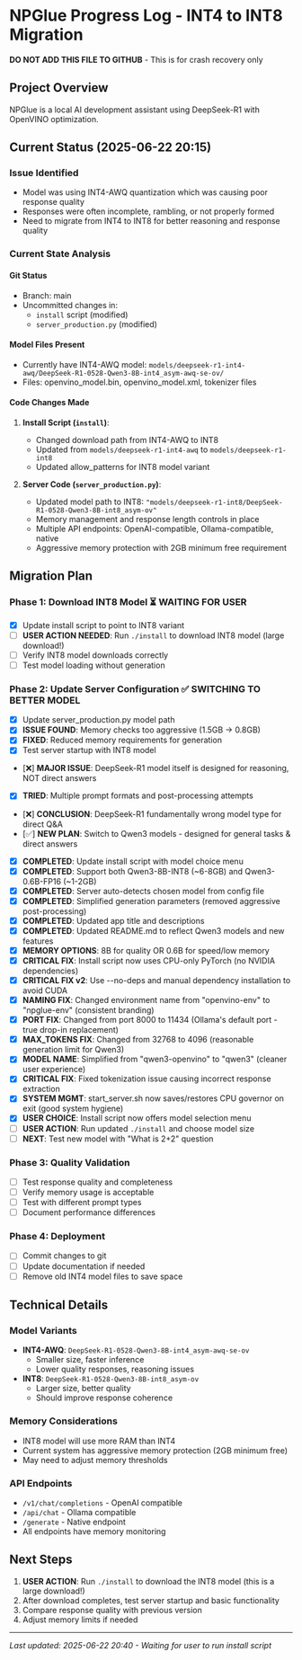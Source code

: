 # NPGlue Progress Log - INT4 to INT8 Migration

**DO NOT ADD THIS FILE TO GITHUB** - This is for crash recovery only

## Project Overview
NPGlue is a local AI development assistant using DeepSeek-R1 with OpenVINO optimization.

## Current Status (2025-06-22 20:15)

### Issue Identified
- Model was using INT4-AWQ quantization which was causing poor response quality
- Responses were often incomplete, rambling, or not properly formed
- Need to migrate from INT4 to INT8 for better reasoning and response quality

### Current State Analysis

#### Git Status
- Branch: main
- Uncommitted changes in:
  - `install` script (modified)
  - `server_production.py` (modified)

#### Model Files Present
- Currently have INT4-AWQ model: `models/deepseek-r1-int4-awq/DeepSeek-R1-0528-Qwen3-8B-int4_asym-awq-se-ov/`
- Files: openvino_model.bin, openvino_model.xml, tokenizer files

#### Code Changes Made
1. **Install Script (`install`)**: 
   - Changed download path from INT4-AWQ to INT8
   - Updated from `models/deepseek-r1-int4-awq` to `models/deepseek-r1-int8`
   - Updated allow_patterns for INT8 model variant

2. **Server Code (`server_production.py`)**:
   - Updated model path to INT8: `"models/deepseek-r1-int8/DeepSeek-R1-0528-Qwen3-8B-int8_asym-ov"`
   - Memory management and response length controls in place
   - Multiple API endpoints: OpenAI-compatible, Ollama-compatible, native
   - Aggressive memory protection with 2GB minimum free requirement

## Migration Plan

### Phase 1: Download INT8 Model ⏳ WAITING FOR USER
- [x] Update install script to point to INT8 variant
- [ ] **USER ACTION NEEDED**: Run `./install` to download INT8 model (large download!)
- [ ] Verify INT8 model downloads correctly
- [ ] Test model loading without generation

### Phase 2: Update Server Configuration ✅ SWITCHING TO BETTER MODEL
- [x] Update server_production.py model path
- [x] **ISSUE FOUND**: Memory checks too aggressive (1.5GB -> 0.8GB)
- [x] **FIXED**: Reduced memory requirements for generation
- [x] Test server startup with INT8 model
- [❌] **MAJOR ISSUE**: DeepSeek-R1 model itself is designed for reasoning, NOT direct answers
- [x] **TRIED**: Multiple prompt formats and post-processing attempts
- [❌] **CONCLUSION**: DeepSeek-R1 fundamentally wrong model type for direct Q&A
- [✅] **NEW PLAN**: Switch to Qwen3 models - designed for general tasks & direct answers
- [x] **COMPLETED**: Update install script with model choice menu
- [x] **COMPLETED**: Support both Qwen3-8B-INT8 (~6-8GB) and Qwen3-0.6B-FP16 (~1-2GB)
- [x] **COMPLETED**: Server auto-detects chosen model from config file
- [x] **COMPLETED**: Simplified generation parameters (removed aggressive post-processing)
- [x] **COMPLETED**: Updated app title and descriptions
- [x] **COMPLETED**: Updated README.md to reflect Qwen3 models and new features
- [x] **MEMORY OPTIONS**: 8B for quality OR 0.6B for speed/low memory
- [x] **CRITICAL FIX**: Install script now uses CPU-only PyTorch (no NVIDIA dependencies)
- [x] **CRITICAL FIX v2**: Use --no-deps and manual dependency installation to avoid CUDA
- [x] **NAMING FIX**: Changed environment name from "openvino-env" to "npglue-env" (consistent branding)
- [x] **PORT FIX**: Changed from port 8000 to 11434 (Ollama's default port - true drop-in replacement)
- [x] **MAX_TOKENS FIX**: Changed from 32768 to 4096 (reasonable generation limit for Qwen3)
- [x] **MODEL NAME**: Simplified from "qwen3-openvino" to "qwen3" (cleaner user experience)
- [x] **CRITICAL FIX**: Fixed tokenization issue causing incorrect response extraction
- [x] **SYSTEM MGMT**: start_server.sh now saves/restores CPU governor on exit (good system hygiene)
- [x] **USER CHOICE**: Install script now offers model selection menu
- [ ] **USER ACTION**: Run updated `./install` and choose model size
- [ ] **NEXT**: Test new model with "What is 2+2" question

### Phase 3: Quality Validation
- [ ] Test response quality and completeness
- [ ] Verify memory usage is acceptable
- [ ] Test with different prompt types
- [ ] Document performance differences

### Phase 4: Deployment
- [ ] Commit changes to git
- [ ] Update documentation if needed
- [ ] Remove old INT4 model files to save space

## Technical Details

### Model Variants
- **INT4-AWQ**: `DeepSeek-R1-0528-Qwen3-8B-int4_asym-awq-se-ov`
  - Smaller size, faster inference
  - Lower quality responses, reasoning issues
- **INT8**: `DeepSeek-R1-0528-Qwen3-8B-int8_asym-ov` 
  - Larger size, better quality
  - Should improve response coherence

### Memory Considerations
- INT8 model will use more RAM than INT4
- Current system has aggressive memory protection (2GB minimum free)
- May need to adjust memory thresholds

### API Endpoints
- `/v1/chat/completions` - OpenAI compatible
- `/api/chat` - Ollama compatible  
- `/generate` - Native endpoint
- All endpoints have memory monitoring

## Next Steps
1. **USER ACTION**: Run `./install` to download the INT8 model (this is a large download!)
2. After download completes, test server startup and basic functionality
3. Compare response quality with previous version
4. Adjust memory limits if needed

---
*Last updated: 2025-06-22 20:40 - Waiting for user to run install script*
